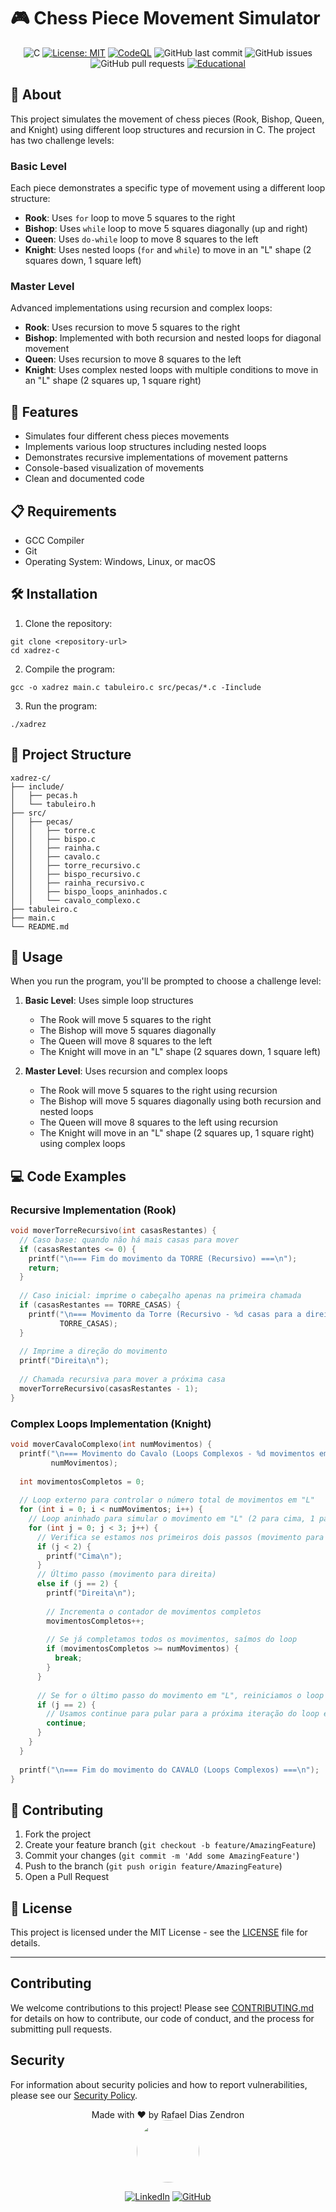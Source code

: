 # 🎮 Chess Piece Movement Simulator

<div align="center">

![C](https://img.shields.io/badge/C-00599C?style=for-the-badge&logo=c&logoColor=white)
[![License: MIT](https://img.shields.io/badge/License-MIT-yellow.svg)](https://opensource.org/licenses/MIT)
[![CodeQL](https://github.com/rafaumeu/xadrez-c/actions/workflows/codeql.yml/badge.svg)](https://github.com/rafaumeu/xadrez-c/actions/workflows/codeql.yml)
![GitHub last commit](https://img.shields.io/github/last-commit/rafaumeu/xadrez-c)
![GitHub issues](https://img.shields.io/github/issues/rafaumeu/xadrez-c)
![GitHub pull requests](https://img.shields.io/github/issues-pr/rafaumeu/xadrez-c)
[![Educational](https://img.shields.io/badge/Educational-Project-blue)](https://github.com/rafaumeu/xadrez-c)

</div>

## 📖 About

This project simulates the movement of chess pieces (Rook, Bishop, Queen, and Knight) using different loop structures and recursion in C. The project has two challenge levels:

### Basic Level

Each piece demonstrates a specific type of movement using a different loop structure:

- **Rook**: Uses `for` loop to move 5 squares to the right
- **Bishop**: Uses `while` loop to move 5 squares diagonally (up and right)
- **Queen**: Uses `do-while` loop to move 8 squares to the left
- **Knight**: Uses nested loops (`for` and `while`) to move in an "L" shape (2 squares down, 1 square left)

### Master Level

Advanced implementations using recursion and complex loops:

- **Rook**: Uses recursion to move 5 squares to the right
- **Bishop**: Implemented with both recursion and nested loops for diagonal movement
- **Queen**: Uses recursion to move 8 squares to the left
- **Knight**: Uses complex nested loops with multiple conditions to move in an "L" shape (2 squares up, 1 square right)

## 🚀 Features

- Simulates four different chess pieces movements
- Implements various loop structures including nested loops
- Demonstrates recursive implementations of movement patterns
- Console-based visualization of movements
- Clean and documented code

## 📋 Requirements

- GCC Compiler
- Git
- Operating System: Windows, Linux, or macOS

## 🛠️ Installation

1. Clone the repository:

```
git clone <repository-url>
cd xadrez-c
```

2. Compile the program:

```
gcc -o xadrez main.c tabuleiro.c src/pecas/*.c -Iinclude
```

3. Run the program:

```
./xadrez
```

## 📁 Project Structure

```
xadrez-c/
├── include/
│   ├── pecas.h
│   └── tabuleiro.h
├── src/
│   ├── pecas/
│   │   ├── torre.c
│   │   ├── bispo.c
│   │   ├── rainha.c
│   │   ├── cavalo.c
│   │   ├── torre_recursivo.c
│   │   ├── bispo_recursivo.c
│   │   ├── rainha_recursivo.c
│   │   ├── bispo_loops_aninhados.c
│   │   └── cavalo_complexo.c
├── tabuleiro.c
├── main.c
└── README.md
```

## 🎯 Usage

When you run the program, you'll be prompted to choose a challenge level:

1. **Basic Level**: Uses simple loop structures
   - The Rook will move 5 squares to the right
   - The Bishop will move 5 squares diagonally
   - The Queen will move 8 squares to the left
   - The Knight will move in an "L" shape (2 squares down, 1 square left)

2. **Master Level**: Uses recursion and complex loops
   - The Rook will move 5 squares to the right using recursion
   - The Bishop will move 5 squares diagonally using both recursion and nested loops
   - The Queen will move 8 squares to the left using recursion
   - The Knight will move in an "L" shape (2 squares up, 1 square right) using complex loops

## 💻 Code Examples

### Recursive Implementation (Rook)

```c
void moverTorreRecursivo(int casasRestantes) {
  // Caso base: quando não há mais casas para mover
  if (casasRestantes <= 0) {
    printf("\n=== Fim do movimento da TORRE (Recursivo) ===\n");
    return;
  }
  
  // Caso inicial: imprime o cabeçalho apenas na primeira chamada
  if (casasRestantes == TORRE_CASAS) {
    printf("\n=== Movimento da Torre (Recursivo - %d casas para a direita) ===\n", 
           TORRE_CASAS);
  }
  
  // Imprime a direção do movimento
  printf("Direita\n");
  
  // Chamada recursiva para mover a próxima casa
  moverTorreRecursivo(casasRestantes - 1);
}
```

### Complex Loops Implementation (Knight)

```c
void moverCavaloComplexo(int numMovimentos) {
  printf("\n=== Movimento do Cavalo (Loops Complexos - %d movimentos em \"L\") ===\n", 
         numMovimentos);
  
  int movimentosCompletos = 0;
  
  // Loop externo para controlar o número total de movimentos em "L"
  for (int i = 0; i < numMovimentos; i++) {
    // Loop aninhado para simular o movimento em "L" (2 para cima, 1 para direita)
    for (int j = 0; j < 3; j++) {
      // Verifica se estamos nos primeiros dois passos (movimento para cima)
      if (j < 2) {
        printf("Cima\n");
      } 
      // Último passo (movimento para direita)
      else if (j == 2) {
        printf("Direita\n");
        
        // Incrementa o contador de movimentos completos
        movimentosCompletos++;
        
        // Se já completamos todos os movimentos, saímos do loop
        if (movimentosCompletos >= numMovimentos) {
          break;
        }
      }
      
      // Se for o último passo do movimento em "L", reiniciamos o loop interno
      if (j == 2) {
        // Usamos continue para pular para a próxima iteração do loop externo
        continue;
      }
    }
  }
  
  printf("\n=== Fim do movimento do CAVALO (Loops Complexos) ===\n");
}
```

## 🤝 Contributing

1. Fork the project
2. Create your feature branch (`git checkout -b feature/AmazingFeature`)
3. Commit your changes (`git commit -m 'Add some AmazingFeature'`)
4. Push to the branch (`git push origin feature/AmazingFeature`)
5. Open a Pull Request

## 📝 License

This project is licensed under the MIT License - see the [LICENSE](LICENSE) file for details.

---

## Contributing

We welcome contributions to this project! Please see [CONTRIBUTING.md](CONTRIBUTING.md) for details on how to contribute, our code of conduct, and the process for submitting pull requests.

## Security

For information about security policies and how to report vulnerabilities, please see our [Security Policy](.github/SECURITY.md).
<div align="center">
Made with ❤️ by Rafael Dias Zendron
</div>
<div align="center">
<img src="https://github.com/rafaumeu.png" width="100" height="100" style="border-radius: 50%;">

[![LinkedIn](https://img.shields.io/badge/LinkedIn-0077B5?style=for-the-badge&logo=linkedin&logoColor=white)](https://www.linkedin.com/in/rafael-dias-zendron-528290132/)
[![GitHub](https://img.shields.io/badge/GitHub-100000?style=for-the-badge&logo=github&logoColor=white)](https://github.com/rafaumeu)
</div>
